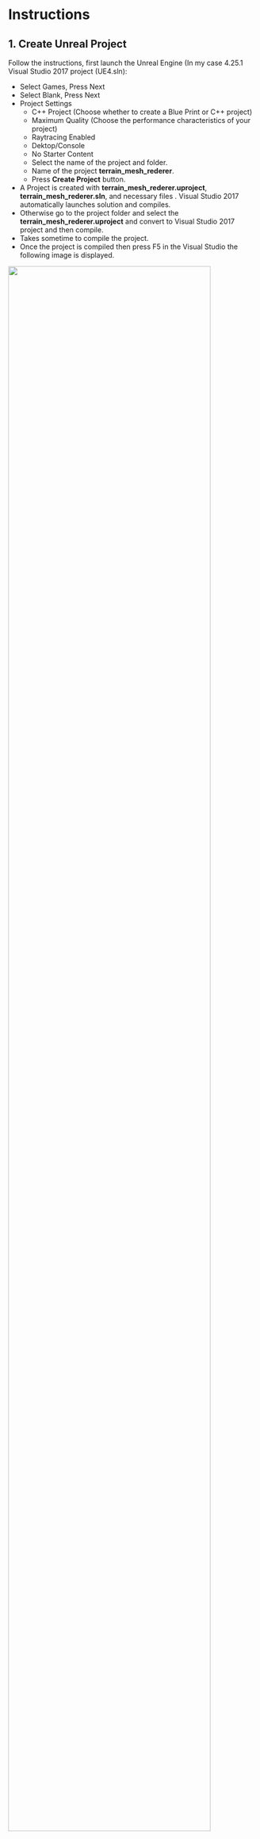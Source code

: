 # Instructions

## 1. Create Unreal Project

Follow the instructions, first launch the Unreal Engine (In my case 4.25.1 Visual Studio 2017 project (UE4.sln):

* Select Games, Press Next
* Select Blank, Press Next
* Project Settings
  * C++ Project (Choose whether to create a Blue Print or C++ project)
  * Maximum Quality (Choose the performance characteristics of your project)
  * Raytracing Enabled
  * Dektop/Console
  * No Starter Content
  * Select the name of the project and folder.
  * Name of the project **terrain_mesh_rederer**.
  * Press **Create Project** button.
* A Project is created with **terrain_mesh_rederer.uproject**,  **terrain_mesh_rederer.sln**, and necessary files .  Visual Studio 2017 automatically launches solution and compiles.
* Otherwise go to the project folder and select the **terrain_mesh_rederer.uproject** and convert to Visual Studio  2017 project and then compile.
* Takes sometime to compile the project.
* Once the project is compiled then press F5 in the Visual Studio the following image is displayed.


<img src=./images/initital_project_creation_output.JPG width=90%/>


## 2. Plugins

In UE4 (Unreal Engine 4), Plugins are collections of code and data that developers can easily enable or disable within the Editor on a per-project basis. Plugins can add runtime gameplay functionality, modify built-in Engine features (or add new ones), create new file types, and extend the capabilities of the Editor with new menus, tool bar commands, and sub-modes. Many existing UE4 subsystems were designed to be extensible using Plugins. 

### 2.1 Create Plugin

Following are instruction to create a Plug-in:

* Go to **Edit** Menu button in the UE Editor
* Select **Plugin** button
* Select **New Plugin** button
* Select **Blank**, give name is **TerrainRender**, don't select Is Engine Plugin, and then **Press Create** Plugin.

The Visual Studio stops and reload the Visual Studio again.  A new plugin **TerrainRender** is created, can see **Plugins** section in the Solutions Explorer.

The source code for the Plugins are available at *Plugins\TerrainRender\Source\TerrainRender*.  It contains * *. Build.cs* file, *Private* and *Public* folders.  Normally *Private* folder contains **.h* files and *Public* folder cotains *.cpp* files.

### 2.1 Develop Plugin
The plugin contains the following functionality:
* A new **Terrain Render** UI button in the UE Editor Tool.
* Open a File Dialog window selects DEM Elevation Data, which is a ASCII file.
* Parsing the DEM Elevation Data
* Rendering the DEM Elevation Data through Mesh.

### 2.2 Terrain Render UI Button
A new Terrain Render UI button in the UE Editor Tool.


* Add a new header, *TerrainRenderEditor.h* and source, *TerrainRenderEditor.h* file, where UE4 Editor has **Terrain Render** as a tool bar button.
* Add `"EditorStyle"` in the section of `PublicDependencyModuleNames.AddRange` in *TerrainRender.Build.cs* file (to solve the build error).
*  Added Code to build the **Terrain Render** button in the UE Editor tool.
* Compile the code.  Press F5, solve build error if any.

Following image shows the **Terrain Render** UI button that's added, which is shown in the red color highlighted.

<img src=./images/terrain_render_ui.JPG width=90%/>  

When user presses the **Terrain Render** UI button is pressed, following message displayed in the **Output Log** Window.  Output Log windows is displayed by selecting the **Window->Developer Tools-> Output Log**.

<img src=./images/terrain_render_ui_log.JPG width=90%/> 

### 2.3 File Open Dialog Box

Add code in the *TerrainRender.cpp* file to open the dialog box whenever **Terrain Render** UI button is pressed.  

Following image shows the file dialog box open whenever **Terrain Render** UI button is pressed.  

<img src=./images/file_open_dialog.PNG width=90%/> 

Following image shows the ASCII file that was opened/selected when file dialog box opened in the Log window.  

<img src=./images/file_open_dialog_log.PNG width=90%/> 

### 2.4 Parsing & Data
Add two new C++ modules, namely Dem Elevation Parser, and Dem Elevation Data.

These two classes are with the following steps:
* Press **Content Browser**
* Select **Add New** drop down box
* Select **C++ New Class**
* Select **None** radio box for choose Parent class and then press **Next**
* Give the **name** **(user has to define)** to the class and select **TerrainRender (Runtime)** and then Press **Create Class**

Dem Elevation Parser module takes input file and parses the input file and stored the parameters and data in Dem Elevation Data module, which is a singleton class.

**Note:** Don't manually add classes and follow the procedure as mentioned above otherwise build errors occurs.

Once the file is parsed then file data parameters are displayed in the **Output Log** window and following picture depicts the same.

<img src=./images/file_parse_log.PNG width=90%/>


### 2.5 Triangle Draw
To draw a triangle in the Unreal Engine using C++, **ProceduralMeshComponent** needs to be added in the public dependency build system, *terrain_mesh_rederer.Build.cs*

Add a new C++ module Triangle Draw :
* Press **Content Browser**
* Select **Add New** drop down box
* Select **C++ New Class**
* Select **Actor** radio box for choose Parent class and then press **Next**
* Give the **name, (DrawTraingle, user has to define)** to the class and select **terrain_mesh_rederer (Runtime)** and then Press **Create Class**.

In the header file, define **Category = "DrawTriangle"**, and fill the rest of the variables, and functions.  Compile the code, resolve if there are any build errors.

Create the Blue Print for the this class with the following insturctions.
* Press **Content Browser**
* Select **Add New** drop down box
* Select **BluePrint Class**
* Search in All class, Select **DrawTriangle**, and press **Select** button.
* Rename the BluePrint class to **DrawTriangle_BP**, by right clicking with the mouse.
* Drag the **DrawTriangle_BP** to World window, based on the code lower/upper triangle or Square will be displayed.

Following is the code to draw the triangles and square.


``` C++
  vertices.Add(FVector(0.0f, 100.0f, 0.0f));
  vertices.Add(FVector(0.0f, 0.0f, 0.0f));
  vertices.Add(FVector(100.0f, 0.0f, 0.0f));
  vertices.Add(FVector(100.0f, 100.0f, 0.0f));

  //Lower Triangle
  triangles.Add(0);
  triangles.Add(1);
  triangles.Add(2);

  //Upper Triangle

  triangles.Add(0);
  triangles.Add(2);
  triangles.Add(3);
```

The portion of Upper is commented, then Lower triangle is displayed in the world as shown in the following figure

<img src=./images/lower_triangle.PNG width=90%/>



The portion of Lower is commented, then Upper triangle is displayed in the world as shown in the following figure

<img src=./images/upper_triangle.PNG width=90%/>



The portions of both Lower and Upper makes a square, is displayed in the world as shown in the following figure

<img src=./images/upper_lower_triangle.PNG width=90%/>




## 3. References

Following are the reference:
1. [Unreal Project Create](https://docs.unrealengine.com/en-US/Engine/Basics/Projects/Browser/index.html)
1. [Unreal Plugin Create](https://docs.unrealengine.com/en-US/Programming/Plugins/index.html) 
1. [Unreal TArrays](https://docs.unrealengine.com/en-US/Programming/UnrealArchitecture/TArrays/index.html)
1. [Unreal String Handling](https://docs.unrealengine.com/en-US/Programming/UnrealArchitecture/StringHandling/index.html)
1. [Unreal File Open Dialog](https://docs.unrealengine.com/en-US/API/Developer/DesktopPlatform/IDesktopPlatform/OpenFileDialog/1/index.html)
1. [Unreal File Opening/Reading](https://docs.unrealengine.com/en-US/API/Runtime/Core/Misc/FFileHelper/index.html)
1. [Editor Plugin](http://wlosok.cz/editor-plugins-in-ue4-1-intro/)
1. [Editor Plugin](https://lxjk.github.io/2019/10/01/How-to-Make-Tools-in-U-E.html)
1. [Procedural Mesh Component](http://wlosok.cz/procedural-mesh-in-ue4-1-triangle/)

## 3. TODO
1. In the Plugin, Get the class of *DrawTriangle_BP* and invoke that class in the World, draw the Triangle with out manually.  Following is the code, need to explore on this.

```
 #include "Runtime/CoreUObject/Public/UObject/ConstructorHelpers.h"
 
 static ConstructorHelpers::FClassFinder<AActor> DrawTriangleOb(TEXT("/Game/DrawTriangle_BP"));
UBlueprintGeneratedClass* TriangleClass = Cast<UBlueprintGeneratedClass>(DrawTriangleOb.Class);
UBlueprint* TriangleBlueprint = Cast<UBlueprint>(TriangleClass->ClassGeneratedBy);
 
TriangleBlueprint->GetName()->ToString();
```

2. Create another class based on the **ProceduralMeshComponent**, get the data from the Dem Elevation Data module , prepare the mesh and invoke the new class in the world that shows the mesh of file.
3. Get the *Get World Origin Location* function and use this while drawing.













